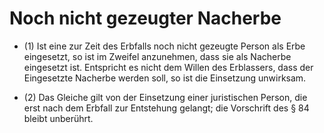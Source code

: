 # Noch nicht gezeugter Nacherbe

- (1) Ist eine zur Zeit des Erbfalls noch nicht gezeugte Person als Erbe eingesetzt, so ist im Zweifel anzunehmen, dass sie als Nacherbe eingesetzt ist. Entspricht es nicht dem Willen des Erblassers, dass der Eingesetzte Nacherbe werden soll, so ist die Einsetzung unwirksam.

- (2) Das Gleiche gilt von der Einsetzung einer juristischen Person, die erst nach dem Erbfall zur Entstehung gelangt; die Vorschrift des § 84 bleibt unberührt.

